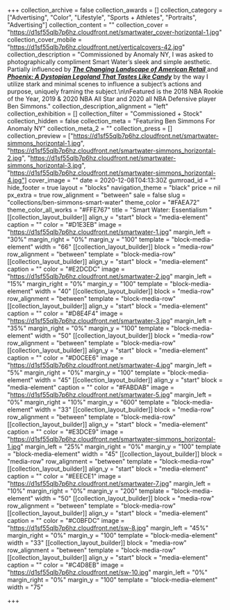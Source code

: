 +++
collection_archive = false
collection_awards = []
collection_category = ["Advertising", "Color", "Lifestyle", "Sports + Athletes", "Portraits", "Advertising"]
collection_content = ""
collection_cover = "https://d1sf55qlb7p6hz.cloudfront.net/smartwater_cover-horizontal-1.jpg"
collection_cover_mobile = "https://d1sf55qlb7p6hz.cloudfront.net/verticalcovers-42.jpg"
collection_description = "Commissioned by Anomaly NY, I was asked to photographically compliment Smart Water’s sleek and simple aesthetic. Partially influenced by [**_The Changing Landscape of American Retail_** ](https://jesserieser.com/projects/changing-landscape-american-retail/)and [**_Phoenix: A Dystopian Legoland That Tastes Like Candy_**](https://jesserieser.com/projects/phoenix) by the way I utilize stark and minimal scenes to influence a subject’s actions and purpose, uniquely framing the subject.\n\nFeatured is the 2018 NBA Rookie of the Year, 2019 & 2020 NBA All Star and 2020 all NBA Defensive player Ben Simmons."
collection_description_alignment = "left"
collection_exhibition = []
collection_filter = "Commissioned + Stock"
collection_hidden = false
collection_meta = "Featuring Ben Simmons For Anomaly NY"
collection_meta_2 = ""
collection_press = []
collection_preview = ["https://d1sf55qlb7p6hz.cloudfront.net/smartwater-simmons_horizontal-1.jpg", "https://d1sf55qlb7p6hz.cloudfront.net/smartwater-simmons_horizontal-2.jpg", "https://d1sf55qlb7p6hz.cloudfront.net/smartwater-simmons_horizontal-3.jpg", "https://d1sf55qlb7p6hz.cloudfront.net/smartwater-simmons_horizontal-4.jpg"]
cover_image = ""
date = 2020-12-08T04:13:30Z
gumroad_id = ""
hide_footer = true
layout = "blocks"
navigation_theme = "black"
price = nil
px_extra = true
row_alignment = "between"
sale = false
slug = "collections/ben-simmons-smart-water"
theme_color = "#FAEA72"
theme_color_all_works = "#FFE767"
title = "Smart Water: Essentialism "
[[collection_layout_builder]]
align_y = "start"
block = "media-element"
caption = ""
color = "#D1E3EB"
image = "https://d1sf55qlb7p6hz.cloudfront.net/smartwater-1.jpg"
margin_left = "30%"
margin_right = "0%"
margin_y = "100"
template = "block-media-element"
width = "66"
[[collection_layout_builder]]
block = "media-row"
row_alignment = "between"
template = "block-media-row"
[[collection_layout_builder]]
align_y = "start"
block = "media-element"
caption = ""
color = "#E2DCDC"
image = "https://d1sf55qlb7p6hz.cloudfront.net/smartwater-2.jpg"
margin_left = "15%"
margin_right = "0%"
margin_y = "100"
template = "block-media-element"
width = "40"
[[collection_layout_builder]]
block = "media-row"
row_alignment = "between"
template = "block-media-row"
[[collection_layout_builder]]
align_y = "start"
block = "media-element"
caption = ""
color = "#D8E4F4"
image = "https://d1sf55qlb7p6hz.cloudfront.net/smartwater-3.jpg"
margin_left = "35%"
margin_right = "0%"
margin_y = "100"
template = "block-media-element"
width = "50"
[[collection_layout_builder]]
block = "media-row"
row_alignment = "between"
template = "block-media-row"
[[collection_layout_builder]]
align_y = "start"
block = "media-element"
caption = ""
color = "#D0CEE6"
image = "https://d1sf55qlb7p6hz.cloudfront.net/smartwater-4.jpg"
margin_left = "5%"
margin_right = "0%"
margin_y = "100"
template = "block-media-element"
width = "45"
[[collection_layout_builder]]
align_y = "start"
block = "media-element"
caption = ""
color = "#FABDAB"
image = "https://d1sf55qlb7p6hz.cloudfront.net/smartwater-5.jpg"
margin_left = "0%"
margin_right = "10%"
margin_y = "600"
template = "block-media-element"
width = "33"
[[collection_layout_builder]]
block = "media-row"
row_alignment = "between"
template = "block-media-row"
[[collection_layout_builder]]
align_y = "start"
block = "media-element"
caption = ""
color = "#E3DCE9"
image = "https://d1sf55qlb7p6hz.cloudfront.net/smartwater-simmons_horizontal-1.jpg"
margin_left = "25%"
margin_right = "0%"
margin_y = "100"
template = "block-media-element"
width = "45"
[[collection_layout_builder]]
block = "media-row"
row_alignment = "between"
template = "block-media-row"
[[collection_layout_builder]]
align_y = "start"
block = "media-element"
caption = ""
color = "#EEECE1"
image = "https://d1sf55qlb7p6hz.cloudfront.net/smartwater-7.jpg"
margin_left = "10%"
margin_right = "0%"
margin_y = "200"
template = "block-media-element"
width = "50"
[[collection_layout_builder]]
block = "media-row"
row_alignment = "between"
template = "block-media-row"
[[collection_layout_builder]]
align_y = "start"
block = "media-element"
caption = ""
color = "#C0BFDC"
image = "https://d1sf55qlb7p6hz.cloudfront.net/sw-8.jpg"
margin_left = "45%"
margin_right = "0%"
margin_y = "100"
template = "block-media-element"
width = "33"
[[collection_layout_builder]]
block = "media-row"
row_alignment = "between"
template = "block-media-row"
[[collection_layout_builder]]
align_y = "start"
block = "media-element"
caption = ""
color = "#C4D8EB"
image = "https://d1sf55qlb7p6hz.cloudfront.net/sw-10.jpg"
margin_left = "0%"
margin_right = "0%"
margin_y = "100"
template = "block-media-element"
width = "75"

+++
